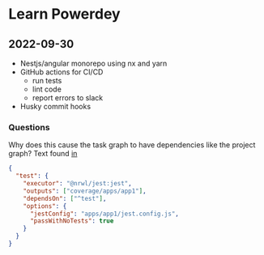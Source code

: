 # Learn Powerdey

## 2022-09-30
- Nestjs/angular monorepo using nx and yarn
- GitHub actions for CI/CD
	- run tests
	- lint code
	- report errors to slack
- Husky commit hooks

### Questions
Why does this cause the task graph to have dependencies like the project graph?
Text found [in](https://nx.dev/concepts/mental-model)
```json
{
  "test": {
    "executor": "@nrwl/jest:jest",
    "outputs": ["coverage/apps/app1"],
    "dependsOn": ["^test"],
    "options": {
      "jestConfig": "apps/app1/jest.config.js",
      "passWithNoTests": true
    }
  }
}
```
